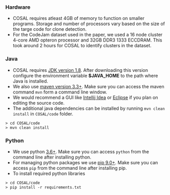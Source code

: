 ### Hardware
* COSAL requires atleast 4GB of memory to function on smaller programs. Storage and number of processors vary based on the size of the targe code for clone detection.
* For the CodeJam dataset used in the paper, we used a 16 node cluster 4-core AMD opteron processor and 32GB DDR3 1333 ECCDRAM. This took around 2 hours for COSAL to identify clusters in the dataset.

### Java
* COSAL requires [JDK version 1.8](https://www.oracle.com/technetwork/java/javase/downloads/jdk8-downloads-2133151.html). After downloading this version configure the environment variable **$JAVA_HOME** to the path where Java is installed.
* We also use [maven version 3.3+](https://maven.apache.org/download.cgi). Make sure you can access the maven command `mvn` form a command line window.
* We would recommend a GUI like [Intellij Idea](https://www.jetbrains.com/idea/) or [Eclipse](https://www.eclipse.org/downloads/) if you plan on editing the source code.
* The additional java dependencies can be installed by running `mvn clean install` in `COSAL/code` folder.

```
> cd COSAL/code
> mvn clean install
```

### Python
* We use python [3.6+](https://www.python.org/downloads/). Make sure you can access `python` from the command line after installing python.
* For managing python packages we use [pip 9.0+](https://pip.pypa.io/en/stable/installing/). Make sure you can access `pip` from the command line after installing pip.
* To install required python libraries 
```
> cd COSAL/code
> pip install -r requirements.txt
```
